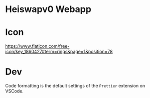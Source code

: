 # Heiswapv0 Webapp

# Icon
https://www.flaticon.com/free-icon/key_1860427#term=rings&page=1&position=78

# Dev
Code formatting is the default settings of the `Prettier` extension on VSCode.